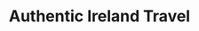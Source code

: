 ---
title: "Authentic Ireland Travel"
address: "Elevation Business Park, Clon Road, Ennis, Co. Clare"
tel: "+353 (0)65 684 4941"
county: "Clare"
category: "Chauffeur Services"
type: "Content"
lat: "52.84609603881836"
lng: "-8.974069595336914"
---